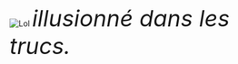 ![Lol](https://media1.giphy.com/media/v1.Y2lkPTc5MGI3NjExcXB2aDZ3d3U2Nm96enRsZDNsMHF4OHk4a2tsZTB3MHh2YzI2MXdvZiZlcD12MV9pbnRlcm5hbF9naWZfYnlfaWQmY3Q9Zw/3ohzdMvc1w2VlFOpRC/giphy.gif)
<em style="font-size: 40px; 	text-align: center;">illusionné dans les trucs.</em>
